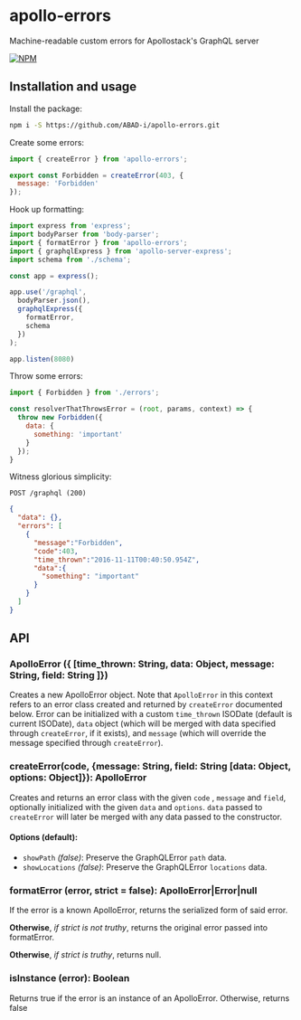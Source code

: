 # apollo-errors
Machine-readable custom errors for Apollostack's GraphQL server

[![NPM](https://nodei.co/npm/apollo-errors.png?downloads=true&downloadRank=true&stars=true)](https://nodei.co/npm/apollo-errors/)

## Installation and usage

Install the package:

```bash
npm i -S https://github.com/ABAD-i/apollo-errors.git
```

Create some errors:

```javascript
import { createError } from 'apollo-errors';

export const Forbidden = createError(403, {
  message: 'Forbidden'
});
```

Hook up formatting:

```javascript
import express from 'express';
import bodyParser from 'body-parser';
import { formatError } from 'apollo-errors';
import { graphqlExpress } from 'apollo-server-express';
import schema from './schema';

const app = express();

app.use('/graphql',
  bodyParser.json(),
  graphqlExpress({
    formatError,
    schema
  })
);

app.listen(8080)
```

Throw some errors:

```javascript
import { Forbidden } from './errors';

const resolverThatThrowsError = (root, params, context) => {
  throw new Forbidden({
    data: {
      something: 'important'
    }
  });
}
```

Witness glorious simplicity:

`POST /graphql (200)`

```json
{
  "data": {},
  "errors": [
    {
      "message":"Forbidden",
      "code":403,
      "time_thrown":"2016-11-11T00:40:50.954Z",
      "data":{
        "something": "important"
      }
    }
  ]
}
```

## API

### ApolloError ({ [time_thrown: String, data: Object, message: String, field: String ]})

Creates a new ApolloError object.  Note that `ApolloError` in this context refers
to an error class created and returned by `createError` documented below.  Error can be
initialized with a custom `time_thrown` ISODate (default is current ISODate), `data` object (which will be merged with data specified through `createError`, if it exists), and `message` (which will override the message specified through `createError`).


### createError(code, {message: String, field: String [data: Object, options: Object]}): ApolloError

Creates and returns an error class with the given `code` , `message` and `field`, optionally initialized with the given `data` and `options`.  `data` passed to `createError` will later be merged with any data passed to the constructor.

#### Options (default):

 - `showPath` *(false)*: Preserve the GraphQLError `path` data.
 - `showLocations` *(false)*:  Preserve the GraphQLError `locations` data.

### formatError (error, strict = false): ApolloError|Error|null
If the error is a known ApolloError, returns the serialized form of said error.

**Otherwise**, *if strict is not truthy*, returns the original error passed into formatError.

**Otherwise**, *if strict is truthy*, returns null.

### isInstance (error): Boolean
Returns true if the error is an instance of an ApolloError.  Otherwise, returns false
